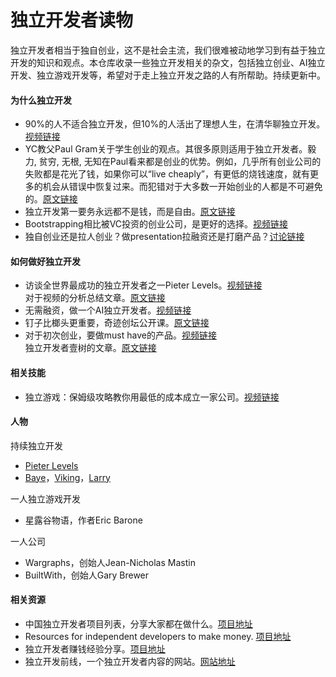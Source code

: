# 独立开发者读物

独立开发者相当于独自创业，这不是社会主流，我们很难被动地学习到有益于独立开发的知识和观点。本仓库收录一些独立开发相关的杂文，包括独立创业、AI独立开发、独立游戏开发等，希望对于走上独立开发之路的人有所帮助。持续更新中。


#### 为什么独立开发

* 90%的人不适合独立开发，但10%的人活出了理想人生，在清华聊独立开发。 [视频链接](https://www.bilibili.com/video/BV1TS421R7w9)
* YC教父Paul Gram关于学生创业的观点。其很多原则适用于独立开发者。毅力, 贫穷, 无根, 无知在Paul看来都是创业的优势。例如，几乎所有创业公司的失败都是花光了钱，如果你可以“live cheaply”，有更低的烧钱速度，就有更多的机会从错误中恢复过来。而犯错对于大多数一开始创业的人都是不可避免的。[原文链接](https://www.paulgraham.com/mit.html)
* 独立开发第一要务永远都不是钱，而是自由。[原文链接](https://x.com/vikingmute/status/1687288711690797056)
* Bootstrapping相比被VC投资的创业公司，是更好的选择。[视频链接](https://www.youtube.com/watch?v=0CDXJ6bMkMY)
* 独自创业还是拉人创业？做presentation拉融资还是打磨产品？[讨论链接](https://www.1point3acres.com/bbs/thread-1086283-1-1.html)

#### 如何做好独立开发

* 访谈全世界最成功的独立开发者之一Pieter Levels。[视频链接](https://www.youtube.com/watch?v=oFtjKbXKqbg)<br/>
  对于视频的分析总结文章。[原文链接](https://mp.weixin.qq.com/s/PSwC9ad3I73Fj59LpCW6YQ)
* 无需融资，做一个AI独立开发者。[视频链接](https://www.bilibili.com/video/BV1gp421f7Qp)
* 钉子比榔头更重要，奇迹创坛公开课。[原文链接](https://mp.weixin.qq.com/s/XWZuFRWNcrV81sBcczuVMg)
* 对于初次创业，要做must have的产品。[视频链接](https://www.bilibili.com/video/BV17Z421E7tT)<br/>
  独立开发者壹树的文章。[原文链接](https://mp.weixin.qq.com/s/IR_ESpnenrKRaK5dpdN5qA)

#### 相关技能

* 独立游戏：保姆级攻略教你用最低的成本成立一家公司。[视频链接](https://www.bilibili.com/video/BV1ev4y1u7vd)

#### 人物

持续独立开发
* [Pieter Levels](https://x.com/levelsio)
* [Baye](https://x.com/waylybaye)，[Viking](https://x.com/vikingmute)，[Larry](https://x.com/Larry_LiDev)

一人独立游戏开发
* 星露谷物语，作者Eric Barone

一人公司
* Wargraphs，创始人Jean-Nicholas Mastin
* BuiltWith，创始人Gary Brewer

#### 相关资源

* 中国独立开发者项目列表，分享大家都在做什么。[项目地址](https://github.com/1c7/chinese-independent-developer)
* Resources for independent developers to make money. [项目地址](https://github.com/mezod/awesome-indie)
* 独立开发者赚钱经验分享。[项目地址](https://github.com/loonggg/DevMoneySharing)
* 独立开发前线，一个独立开发者内容的网站。[网站地址](https://www.91wink.com/)

